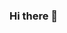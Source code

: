 ### Hi there 👋

<!--
**ferhataslan111/ferhataslan111** is a ✨ _special_ ✨ repository because its `README.md` (this file) appears on your GitHub profile.

<h1 align="center">Hi 👋, I'm Welcome to my Github profile</h1>
<h3 align="center">A passionate frontend developer..</h3>

<p align="left"> <img src="https://komarev.com/ghpvc/?username=ferhataslan111&label=Profile%20views&color=0e75b6&style=flat" alt="ferhataslan111" /> </p>

- 🔭 I’m currently working on **remotely as a Freelancer**

- 👨‍👯 I’m looking to collaborate on **interesting projects and startups**

- 👨‍💻 I’m currently learning **HTML, CSS, JS**

- 💻 I always aim for **the most functional and applicable codes**

- 📫 How to reach me **ferhataslan111@gmail.com**

- ⚡ Fun fact **I am funny**

<h3 align="left">Connect with me:</h3>
<p align="left">
</p>

<h3 align="left">Languages and Tools:</h3>
<p align="left"> <a href="https://www.w3schools.com/css/" target="_blank" rel="noreferrer"> <img src="https://raw.githubusercontent.com/devicons/devicon/master/icons/css3/css3-original-wordmark.svg" alt="css3" width="40" height="40"/> </a> <a href="https://www.w3.org/html/" target="_blank" rel="noreferrer"> <img src="https://raw.githubusercontent.com/devicons/devicon/master/icons/html5/html5-original-wordmark.svg" alt="html5" width="40" height="40"/> </a> <a href="https://developer.mozilla.org/en-US/docs/Web/JavaScript" target="_blank" rel="noreferrer"> <img src="https://raw.githubusercontent.com/devicons/devicon/master/icons/javascript/javascript-original.svg" alt="javascript" width="40" height="40"/> </a> </p>

